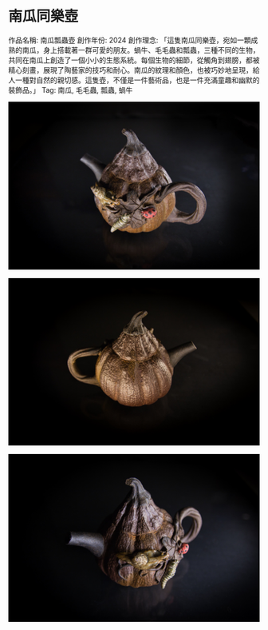 # 南瓜同樂壺

作品名稱: 南瓜瓢蟲壺
創作年份: 2024
創作理念: 「這隻南瓜同樂壺，宛如一顆成熟的南瓜，身上搭載著一群可愛的朋友。蝸牛、毛毛蟲和瓢蟲，三種不同的生物，共同在南瓜上創造了一個小小的生態系統。每個生物的細節，從觸角到翅膀，都被精心刻畫，展現了陶藝家的技巧和耐心。南瓜的紋理和顏色，也被巧妙地呈現，給人一種對自然的親切感。這隻壺，不僅是一件藝術品，也是一件充滿童趣和幽默的裝飾品。」
Tag: 南瓜, 毛毛蟲, 瓢蟲, 蝸牛

![042.jpg](042.jpg)

![043.jpg](043.jpg)

![041.jpg](041.jpg)